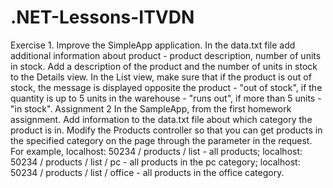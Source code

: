 # .NET-Lessons-ITVDN
Exercise 1.
Improve the SimpleApp application. In the data.txt file add additional information about
product - product description, number of units in stock.
Add a description of the product and the number of units in stock to the Details view.
In the List view, make sure that if the product is out of stock, the message is displayed
opposite the product - "out of stock", if the quantity is up to 5 units in the warehouse - "runs out",
if more than 5 units - "in stock".
Assignment 2
In the SampleApp, from the first homework assignment. Add information to the data.txt file about which category the product is in.
Modify the Products controller so that you can get products in the specified category on the page through the parameter in the request.
For example,
localhost: 50234 / products / list - all products;
localhost: 50234 / products / list / pc - all products in the pc category;
localhost: 50234 / products / list / office - all products in the office category.
